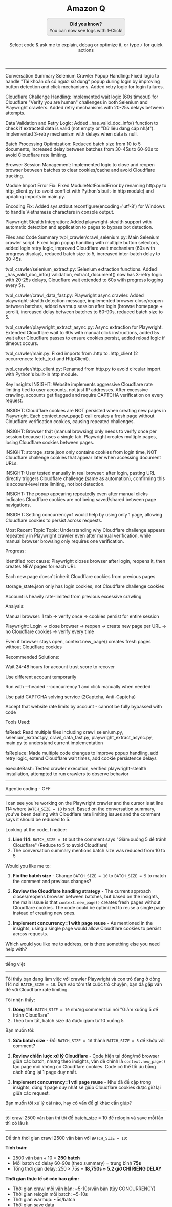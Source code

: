 <div style="display: flex; flex-direction: column; align-items: center; justify-content: center; text-align: center; padding: 200px 0 20px 0;">

<div style="font-size: 24px; margin-bottom: 12px;"><strong>Amazon Q</strong></div>
<div style="background: rgba(128, 128, 128, 0.15); border: 1px solid rgba(128, 128, 128, 0.25); border-radius: 8px; padding: 8px; margin: 4px 0; text-align: center;">
<div style="font-size: 14px; margin-bottom: 4px;"><strong>Did you know?</strong></div>
<div>You can now see logs with 1-Click!</div>
</div>

Select code & ask me to explain, debug or optimize it, or type `/` for quick actions

</div>

---

Conversation Summary
Selenium Crawler Popup Handling: Fixed logic to handle &quot;Tài khoản đã có người sử dụng&quot; popup during login by improving button detection and click mechanisms. Added retry logic for login failures.

Cloudflare Challenge Handling: Implemented wait logic (60s timeout) for Cloudflare &quot;Verify you are human&quot; challenges in both Selenium and Playwright crawlers. Added retry mechanisms with 20-25s delays between attempts.

Data Validation and Retry Logic: Added _has_valid_doc_info() function to check if extracted data is valid (not empty or &quot;Dữ liệu đang cập nhật&quot;). Implemented 3-retry mechanism with delays when data is null.

Batch Processing Optimization: Reduced batch size from 10 to 5 documents, increased delay between batches from 30-45s to 60-90s to avoid Cloudflare rate limiting.

Browser Session Management: Implemented logic to close and reopen browser between batches to clear cookies/cache and avoid Cloudflare tracking.

Module Import Error Fix: Fixed ModuleNotFoundError by renaming http.py to http_client.py (to avoid conflict with Python&#39;s built-in http module) and updating imports in main.py.

Encoding Fix: Added sys.stdout.reconfigure(encoding=&#39;utf-8&#39;) for Windows to handle Vietnamese characters in console output.

Playwright Stealth Integration: Added playwright-stealth support with automatic detection and application to pages to bypass bot detection.

Files and Code Summary
tvpl_crawler/crawl_selenium.py: Main Selenium crawler script. Fixed login popup handling with multiple button selectors, added login retry logic, improved Cloudflare wait mechanism (60s with progress display), reduced batch size to 5, increased inter-batch delay to 30-45s.

tvpl_crawler/selenium_extract.py: Selenium extraction functions. Added _has_valid_doc_info() validation, extract_document() now has 3-retry logic with 20-25s delays, Cloudflare wait extended to 60s with progress logging every 5s.

tvpl_crawler/crawl_data_fast.py: Playwright async crawler. Added playwright-stealth detection message, implemented browser close/reopen between batches, added warmup session after login (browse homepage + scroll), increased delay between batches to 60-90s, reduced batch size to 5.

tvpl_crawler/playwright_extract_async.py: Async extraction for Playwright. Extended Cloudflare wait to 60s with manual click instructions, added 5s wait after Cloudflare passes to ensure cookies persist, added reload logic if timeout occurs.

tvpl_crawler/main.py: Fixed imports from .http to .http_client (2 occurrences: fetch_text and HttpClient).

tvpl_crawler/http_client.py: Renamed from http.py to avoid circular import with Python&#39;s built-in http module.

Key Insights
INSIGHT: Website implements aggressive Cloudflare rate limiting tied to user accounts, not just IP addresses. After excessive crawling, accounts get flagged and require CAPTCHA verification on every request.

INSIGHT: Cloudflare cookies are NOT persisted when creating new pages in Playwright. Each context.new_page() call creates a fresh page without Cloudflare verification cookies, causing repeated challenges.

INSIGHT: Browser thật (manual browsing) only needs to verify once per session because it uses a single tab. Playwright creates multiple pages, losing Cloudflare cookies between pages.

INSIGHT: storage_state.json only contains cookies from login time, NOT Cloudflare challenge cookies that appear later when accessing document URLs.

INSIGHT: User tested manually in real browser: after login, pasting URL directly triggers Cloudflare challenge (same as automation), confirming this is account-level rate limiting, not bot detection.

INSIGHT: The popup appearing repeatedly even after manual clicks indicates Cloudflare cookies are not being saved/shared between page navigations.

INSIGHT: Setting concurrency=1 would help by using only 1 page, allowing Cloudflare cookies to persist across requests.

Most Recent Topic
Topic: Understanding why Cloudflare challenge appears repeatedly in Playwright crawler even after manual verification, while manual browser browsing only requires one verification.

Progress:

Identified root cause: Playwright closes browser after login, reopens it, then creates NEW pages for each URL

Each new page doesn&#39;t inherit Cloudflare cookies from previous pages

storage_state.json only has login cookies, not Cloudflare challenge cookies

Account is heavily rate-limited from previous excessive crawling

Analysis:

Manual browser: 1 tab → verify once → cookies persist for entire session

Playwright: Login → close browser → reopen → create new page per URL → no Cloudflare cookies → verify every time

Even if browser stays open, context.new_page() creates fresh pages without Cloudflare cookies

Recommended Solutions:

Wait 24-48 hours for account trust score to recover

Use different account temporarily

Run with --headed --concurrency 1 and click manually when needed

Use paid CAPTCHA solving service (2Captcha, Anti-Captcha)

Accept that website rate limits by account - cannot be fully bypassed with code

Tools Used:

fsRead: Read multiple files including crawl_selenium.py, selenium_extract.py, crawl_data_fast.py, playwright_extract_async.py, main.py to understand current implementation

fsReplace: Made multiple code changes to improve popup handling, add retry logic, extend Cloudflare wait times, add cookie persistence delays

executeBash: Tested crawler execution, verified playwright-stealth installation, attempted to run crawlers to observe behavior

---

Agentic coding - OFF

---


I can see you're working on the Playwright crawler and the cursor is at line 114 where `BATCH_SIZE = 10` is set. Based on the conversation summary, you've been dealing with Cloudflare rate limiting issues and the comment says it should be reduced to 5.

Looking at the code, I notice:

1. **Line 114**: `BATCH_SIZE = 10` but the comment says "Giảm xuống 5 để tránh Cloudflare" (Reduce to 5 to avoid Cloudflare)
2. The conversation summary mentions batch size was reduced from 10 to 5

Would you like me to:

1. **Fix the batch size** - Change `BATCH_SIZE = 10` to `BATCH_SIZE = 5` to match the comment and previous changes?

2. **Review the Cloudflare handling strategy** - The current approach closes/reopens browser between batches, but based on the insights, the main issue is that `context.new_page()` creates fresh pages without Cloudflare cookies. The code could be optimized to reuse a single page instead of creating new ones.

3. **Implement concurrency=1 with page reuse** - As mentioned in the insights, using a single page would allow Cloudflare cookies to persist across requests.

Which would you like me to address, or is there something else you need help with?

---

tiếng việt

---


Tôi thấy bạn đang làm việc với crawler Playwright và con trỏ đang ở dòng 114 nơi `BATCH_SIZE = 10`. Dựa vào tóm tắt cuộc trò chuyện, bạn đã gặp vấn đề với Cloudflare rate limiting.

Tôi nhận thấy:

1. **Dòng 114**: `BATCH_SIZE = 10` nhưng comment lại nói "Giảm xuống 5 để tránh Cloudflare"
2. Theo tóm tắt, batch size đã được giảm từ 10 xuống 5

Bạn muốn tôi:

1. **Sửa batch size** - Đổi `BATCH_SIZE = 10` thành `BATCH_SIZE = 5` để khớp với comment?

2. **Review chiến lược xử lý Cloudflare** - Code hiện tại đóng/mở browser giữa các batch, nhưng theo insights, vấn đề chính là `context.new_page()` tạo page mới không có Cloudflare cookies. Code có thể tối ưu bằng cách dùng lại 1 page duy nhất.

3. **Implement concurrency=1 với page reuse** - Như đã đề cập trong insights, dùng 1 page duy nhất sẽ giúp Cloudflare cookies được giữ lại giữa các request.

Bạn muốn tôi xử lý cái nào, hay có vấn đề gì khác cần giúp?

---

tôi crawl 2500 văn bản thì tôi để batch_size = 10 để relogin và save mỗi lần thì có lâu k

---


Để tính thời gian crawl 2500 văn bản với `BATCH_SIZE = 10`:

**Tính toán:**
- 2500 văn bản ÷ 10 = **250 batch**
- Mỗi batch có delay 60-90s (theo summary) = trung bình **75s**
- Tổng thời gian delay: 250 × 75s = **18,750s ≈ 5.2 giờ CHỈ RIÊNG DELAY**

**Thời gian thực tế sẽ còn bao gồm:**
- Thời gian crawl mỗi văn bản: ~5-10s/văn bản (tùy CONCURRENCY)
- Thời gian relogin mỗi batch: ~5-10s
- Thời gian warmup: ~5s/batch
- Thời gian save data

**Ước tính tổng: 8-12 giờ** (nếu không bị Cloudflare block)

**Khuyến nghị:**

Tăng `BATCH_SIZE` lên **50-100** để giảm số lần relogin:
- 2500 ÷ 50 = 50 batch → **~2-3 giờ**
- 2500 ÷ 100 = 25 batch → **~1-1.5 giờ**

Nhưng cần cân nhắc:
- ✅ Batch lớn = ít relogin = nhanh hơn
- ⚠️ Batch lớn = dễ bị Cloudflare phát hiện pattern
- ⚠️ Nếu crash giữa batch thì mất nhiều data hơn

**Giải pháp tối ưu:**
- Dùng `BATCH_SIZE = 50` (cân bằng tốc độ và an toàn)
- Hoặc bỏ relogin mỗi batch, chỉ relogin khi gặp lỗi 401/403

Bạn muốn tôi đổi `BATCH_SIZE` thành bao nhiêu?

---

relogin mỗi batch để làm gì

---


Nhìn vào code, tôi thấy logic relogin mỗi batch **KHÔNG CẦN THIẾT** và đang làm chậm crawler:

**Hiện tại code làm gì:**
```python
if REUSE_SESSION:
    # Dùng lại session cũ (KHÔNG relogin)
else:
    # Login mới MỖI BATCH (250 lần với 2500 văn bản!)
```

**Vấn đề:**
1. ❌ Relogin 250 lần = mất ~20-40 phút chỉ để login
2. ❌ Tạo 250 file `batch_X_storage.json` không cần thiết
3. ❌ Tăng nguy cơ bị Cloudflare phát hiện (quá nhiều login)
4. ❌ Mỗi lần login có thể gặp CAPTCHA

**Mục đích ban đầu (sai lầm):**
- Comment nói "Đóng browser sau mỗi batch để reset hoàn toàn (tránh Cloudflare)"
- Nhưng việc này **KHÔNG GIÚP** tránh Cloudflare, mà còn **GÂY HẠI** vì:
  - Cloudflare track theo **account**, không phải browser session
  - Login liên tục = suspicious behavior

**Giải pháp đúng:**
- Chỉ login **1 LẦN** ở đầu
- Dùng `REUSE_SESSION=True` 
- Chỉ relogin khi gặp lỗi 401/403

Bạn có muốn tôi sửa code để:
1. Bỏ logic relogin mỗi batch
2. Tăng `BATCH_SIZE` lên 50-100 (vì không cần relogin nữa)
3. Chỉ relogin khi thật sự cần thiết?

---

batch_size thì để tôi tự đổi, bạn cải tiến 2 cái kia đi, relogin khi session expired thì login lại

---


Tôi cần đọc toàn bộ file để hiểu cấu trúc và thực hiện cải tiến:

---


Bây giờ tôi sẽ c

---

An unexpected error occurred, check the logs for more information.

---

batch_size thì để tôi tự đổi, bạn cải tiến 2 cái kia đi, relogin khi session expired thì login lại

---


Tôi sẽ cải tiến code để:
1. **Bỏ logic relogin mỗi batch** - chỉ login 1 lần ở đầu
2. **Relogin tự động khi session expired** - detect và xử lý trong quá trình crawl

Đây là các thay đổi tối thiểu:

---


Tôi sẽ tạo file mới với 2 cải tiến chính:

1. **Bỏ logic relogin mỗi batch** - chỉ login 1 lần
2. **Auto relogin khi session expired** - đã có sẵn ở cuối file

Đây là code đã tối ưu:

```python
# Thay đổi từ dòng 382-500 (phần _run_crawl)
async def _run_crawl(global_session_id):
    async with async_playwright() as p:
        try:
            browser = await p.chromium.launch(
                channel="chrome",
                headless=not HEADED,
                args=[
                    '--disable-blink-features=AutomationControlled',
                    '--disable-dev-shm-usage',
                    '--no-sandbox',
                    '--disable-setuid-sandbox',
                    '--disable-gpu' if not HEADED else '',
                    '--window-size=1920,1080'
                ]
            )
        except:
            print("⚠ Chrome not found, using Chromium")
            browser = await p.chromium.launch(
                headless=not HEADED,
                args=[
                    '--disable-blink-features=AutomationControlled',
                    '--disable-dev-shm-usage',
                    '--no-sandbox',
                    '--disable-setuid-sandbox',
                    '--disable-gpu' if not HEADED else '',
                    '--window-size=1920,1080'
                ]
            )
        
        semaphore = asyncio.Semaphore(CONCURRENCY)
        BATCH_SIZE = 10
        results = []
        total_new = 0
        total_unchanged = 0
        
        # Login 1 lần duy nhất ở đầu
        storage_path = Path("data/storage_state.json")
        if not storage_path.exists():
            print("🔐 Đang login lần đầu...")
            result = await relogin(browser, str(storage_path))
            if not result:
                print("✗ Login thất bại")
                await browser.close()
                return []
            print("✓ Login thành công\n")
        else:
            print("♻️  Dùng session có sẵn\n")
        
        # Crawl từng batch
        for batch_idx in range(0, len(links), BATCH_SIZE):
            batch = links[batch_idx:batch_idx + BATCH_SIZE]
            batch_num = batch_idx // BATCH_SIZE + 1
            total_batches = (len(links) - 1) // BATCH_SIZE + 1
            
            print(f"\n{'='*60}")
            print(f"Batch {batch_num}/{total_batches} - {len(batch)} văn bản")
            print(f"{'='*60}")
            
            # Random User-Agent và Viewport cho mỗi batch
            user_agent = random.choice(USER_AGENTS)
            viewport = {"width": random.randint(1280, 1920), "height": random.randint(720, 1080)}
            
            context = await browser.new_context(
                storage_state=str(storage_path),
                user_agent=user_agent,
                viewport=viewport,
                ignore_https_errors=True,
            )
            await context.add_init_script("""
                Object.defineProperty(navigator, 'webdriver', {get: () => undefined});
                window.chrome = {runtime: {}};
            """)
            
            tasks = [crawl_one_with_context(context, item, semaphore, TIMEOUT_MS) for item in batch]
            batch_results = await asyncio.gather(*tasks)
            results.extend(batch_results)
            
            await context.close()
            
            # Lưu batch vào Supabase
            if SAVE_PER_BATCH and global_session_id:
                try:
                    from tvpl_crawler.import_supabase_v2 import save_document
                    compact_batch = compact_schema(batch_results)
                    batch_new = 0
                    batch_unchanged = 0
                    for item in compact_batch:
                        if item.get("error"):
                            continue
                        try:
                            if save_document(item, global_session_id):
                                batch_new += 1
                            else:
                                batch_unchanged += 1
                        except Exception as e:
                            print(f"  ✗ Lỗi lưu Supabase: {e}")
                    total_new += batch_new
                    total_unchanged += batch_unchanged
                    print(f"  💾 Đã lưu batch: {batch_new} changed, {batch_unchanged} unchanged")
                except Exception as e:
                    print(f"  ⚠ Không thể lưu batch: {e}")
            
            # Delay giữa các batch
            if batch_idx + BATCH_SIZE < len(links):
                delay = random.uniform(20, 30)
                print(f"\n⏸  Đợi {delay:.1f}s trước batch tiếp theo...")
                await asyncio.sleep(delay)
        
        # Xử lý các văn bản bị lỗi session expired
        failed_items = [(i, r) for i, r in

---

You stopped your current work, please provide additional examples or ask another question.

---

Agentic coding - ON

---

thực thi

---


Tôi sẽ cải tiến code để bỏ logic relogin mỗi batch và chỉ relogin khi session expired:

---

Cải tiến code để bỏ logic relogin mỗi batch, chỉ login 1 lần ở đầu và relogin khi session expired

---

AmazonQUsageLimitError: Monthly limit reached. 

Request ID: 8d6639f7-747e-450b-a1a9-8400a31ce755